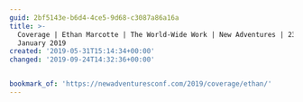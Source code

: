 ```yaml
---
guid: 2bf5143e-b6d4-4ce5-9d68-c3087a86a16a
title: >-
  Coverage | Ethan Marcotte | The World-Wide Work | New Adventures | 23rd-25th
  January 2019
created: '2019-05-31T15:14:34+00:00'
changed: '2019-09-24T14:32:36+00:00'


bookmark_of: 'https://newadventuresconf.com/2019/coverage/ethan/'
---
```


